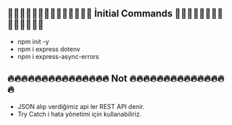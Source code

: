 ## 🦆🦆🦆🦆🦆🦆🦆🦆🦆🦆🦆🦆🦆🦆 İnitial Commands 🦆🦆🦆🦆🦆🦆🦆🦆🦆🦆🦆🦆🦆🦆

* npm init -y
* npm i express dotenv
* npm i express-async-errors

## 🔥🔥🔥🔥🔥🔥🔥🔥🔥🔥🔥🔥🔥🔥🔥 Not 🔥🔥🔥🔥🔥🔥🔥🔥🔥🔥🔥🔥🔥🔥🔥 

* JSON alıp verdiğimiz api ler REST API denir.
* Try Catch i hata yönetimi için kullanabiliriz.
